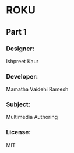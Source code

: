 # ROKU
## Part 1
### Designer:
Ishpreet Kaur
### Developer:
Mamatha Vaidehi Ramesh
### Subject:
Multimedia Authoring
### License:
MIT
